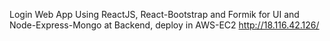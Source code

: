 Login Web App Using ReactJS, React-Bootstrap and Formik for UI and Node-Express-Mongo at Backend, deploy in AWS-EC2
http://18.116.42.126/
